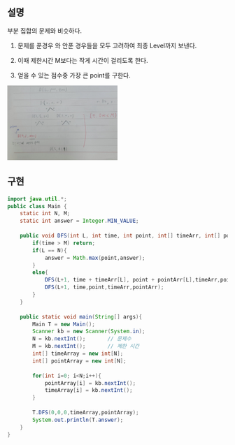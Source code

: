 ## 설명

부분 집합의 문제와 비슷하다.

1. 문제를 푼경우 와 안푼 경우들을 모두 고려하여 최종 Level까지 보낸다.

2. 이때 제한시간 M보다는 작게 시간이 걸리도록 한다.

3. 얻을 수 있는 점수중 가장 큰 point를 구한다.

<img src ="https://github.com/steadykyu/TIL/blob/master/Algorithm/%EC%9E%90%EB%B0%94%EC%95%8C%EA%B3%A0%EB%A6%AC%EC%A6%98_%EC%9D%B8%ED%94%84%EB%9F%B0/8.utilize_DFS_BFS/img/8_3_1.jpg" width="50%" height="50%">

## 구현

```java
import java.util.*;
public class Main {
    static int N, M;
    static int answer = Integer.MIN_VALUE;

    public void DFS(int L, int time, int point, int[] timeArr, int[] pointArr) {
        if(time > M) return;
        if(L == N){
            answer = Math.max(point,answer);
        }
        else{
            DFS(L+1, time + timeArr[L], point + pointArr[L],timeArr,pointArr);
            DFS(L+1, time,point,timeArr,pointArr);
        }
    }

    public static void main(String[] args){
        Main T = new Main();
        Scanner kb = new Scanner(System.in);
        N = kb.nextInt();       // 문제수
        M = kb.nextInt();       // 제한 시간
        int[] timeArray = new int[N];
        int[] pointArray = new int[N];

        for(int i=0; i<N;i++){
            pointArray[i] = kb.nextInt();
            timeArray[i] = kb.nextInt();
        }

        T.DFS(0,0,0,timeArray,pointArray);
        System.out.println(T.answer);
    }
}
```